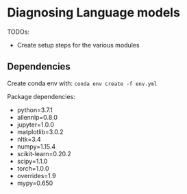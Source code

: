 # Diagnosing Language models

TODOs:
- Create setup steps for the various modules

## Dependencies
Create conda env with:
`conda env create -f env.yml`

Package dependencies:
- python=3.7.1
- allennlp=0.8.0
- jupyter=1.0.0
- matplotlib=3.0.2
- nltk=3.4
- numpy=1.15.4
- scikit-learn=0.20.2
- scipy=1.1.0
- torch=1.0.0
- overrides=1.9
- mypy=0.650
